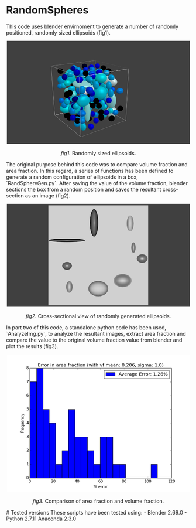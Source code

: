 # RandomSpheres
This code uses blender envirnoment to generate a number of randomly positioned, randomly sized ellipsoids (fig1).
<p align="center"><img src=images/img1.png width="500"></p>
<p align="center"><i>fig1.</i> Randomly sized ellipsoids.</p>
The original purpose behind this code was to compare volume fraction and area fraction. In this regard, a series of functions has been defined to generate a random configuration of ellipsoids in a box, `RandSphereGen.py`. After saving the value of the volume fraction, blender sections the box from a random position and saves the resultant cross-section as an image (fig2).
<p align="center"><img src=images/img2.png width="500"></p>
<p align="center"><i>fig2.</i> Cross-sectional view of randomly generated ellipsoids.</p>
In part two of this code, a standalone python code has been used, `AnalyzeImg.py`, to analyze the resultant images, extract area fraction and compare the value to the original volume fraction value from blender and plot the results (fig3).
<p align="center"><img src=images/img3.png width="500"></p>
<p align="center"><i>fig3.</i> Comparison of area fraction and volume fraction.</p>
# Tested versions
These scripts have been tested using:
- Blender 2.69.0
- Python 2.7.11 Anaconda 2.3.0
    
